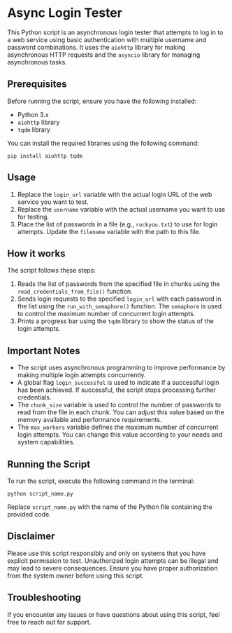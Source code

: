 # Async Login Tester

This Python script is an asynchronous login tester that attempts to log in to a web service using basic authentication with multiple username and password combinations. It uses the `aiohttp` library for making asynchronous HTTP requests and the `asyncio` library for managing asynchronous tasks.

## Prerequisites

Before running the script, ensure you have the following installed:

- Python 3.x
- `aiohttp` library
- `tqdm` library

You can install the required libraries using the following command:

```
pip install aiohttp tqdm
```

## Usage

1. Replace the `login_url` variable with the actual login URL of the web service you want to test.
2. Replace the `username` variable with the actual username you want to use for testing.
3. Place the list of passwords in a file (e.g., `rockyou.txt`) to use for login attempts. Update the `filename` variable with the path to this file.

## How it works

The script follows these steps:

1. Reads the list of passwords from the specified file in chunks using the `read_credentials_from_file()` function.
2. Sends login requests to the specified `login_url` with each password in the list using the `run_with_semaphore()` function. The `semaphore` is used to control the maximum number of concurrent login attempts.
3. Prints a progress bar using the `tqdm` library to show the status of the login attempts.

## Important Notes

- The script uses asynchronous programming to improve performance by making multiple login attempts concurrently.
- A global flag `login_successful` is used to indicate if a successful login has been achieved. If successful, the script stops processing further credentials.
- The `chunk_size` variable is used to control the number of passwords to read from the file in each chunk. You can adjust this value based on the memory available and performance requirements.
- The `max_workers` variable defines the maximum number of concurrent login attempts. You can change this value according to your needs and system capabilities.

## Running the Script

To run the script, execute the following command in the terminal:

```
python script_name.py
```

Replace `script_name.py` with the name of the Python file containing the provided code.

## Disclaimer

Please use this script responsibly and only on systems that you have explicit permission to test. Unauthorized login attempts can be illegal and may lead to severe consequences. Ensure you have proper authorization from the system owner before using this script.

## Troubleshooting

If you encounter any issues or have questions about using this script, feel free to reach out for support.
